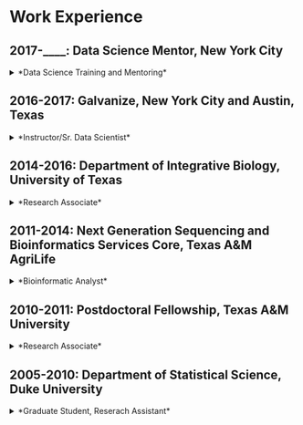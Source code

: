 # Work Experience


## 2017-____: Data Science Mentor, New York City
<details>

<summary>
*Data Science Training and Mentoring*
</summary>

### Responsibilities
- Provide Data Science Apprenticeship (40 hrs/wk)
- Curriculum Specification and Development
- Fully Interactive Content Delivery and Guidance
- Practice Exercise Creation and Evaluation
- Job Search and Career Growth Mentoring

### Highlights
- Executed 5 month program completely from scratch
- 35 methodologies discussed and deeply explored
- 50% unsolicited rate increase after first month
</details>




## 2016-2017: Galvanize, New York City and Austin, Texas
<details>

<summary>
*Instructor/Sr. Data Scientist*
</summary>

### Responsibilities 
- Lecture Preparation and Delivery
- Exercise Montitoring and Support
- Student Mentorship and Guidance
- Prospective Student Recruitment
- Networking and 


### Highlights
- 6 cohorts taught, 49 students trained
- 22 lecture days; 4 special topic lectures created
- Promoted to NYC campus, lead position
  - 40% salary increase
- Developed Probability and Statistics Workshop
  - ~10 sections, ~8 content hours 
- Created Probability and Statistics workshop developed
  - ~30 sections, ~200 questions and answers, ~40 content hours 

</details>

## 2014-2016: Department of Integrative Biology, University of Texas
<details>

<summary>
*Research Associate*
</summary>

### Responsibilities
- Nextgen Sequencing Data Management
  - RNA/TAG-Seq, WGS/RAD-Seq, and Bisulfite-Seq
- Bioinformatics Pipeline Creation, Maintenance, and Execution
  - Genotyping/Expression ((e)QTL/GWAS) and Bulk Segregation 
- Data Analysis and Visualization Support
- Bioinformatics and Statistics Mentoring

### Highlights
- 10% salary increase rewarded after first year
- Supported publication of 3 papers
- Photoperiodic Response Collaboration
- Flowering Time Bulk Segregation Collaboration
- Developed Bayesian Analysis of Drought Methylation Response

</details>

## 2011-2014: Next Generation Sequencing and Bioinformatics Services Core, Texas A&M AgriLife
<details>

<summary>
*Bioinformatic Analyst*
</summary>

### Responsibilities
- Consultation, Education and Outreach
  - Nextgen Sequencing, Bioinformatics, and Statistics
- Bioinformatic Analysis Contracting 
  - Differential Expression, Genotyping (RAD-Seq/Bulk Seg.)
- Nextgen Sequencing Data Management
- Sample Demultiplexing, Quality Control, and Delivery

### Highlights
- 10% salary increase rewarded after first year
- 15% salary increase offered after second year
- Provided analysis services for ~10 TAMU labs
- Provided analysis services 3 industry teams
- Transcription Start Site Collaboration
- TAMU Wheat/Bayer CropScience Collaboration

</details>

## 2010-2011: Postdoctoral Fellowship, Texas A&M University

<details>

<summary>
*Research Associate*
</summary>

### Responsibilities
- Statistical Analysis and Data Processing Support
- Learn Cancer-Nutrition Genetics and Physiology
- Learn Transcriptomic and Metagenomic Analysis

### Highlights
- Prestigeous Postdoctoral Program in Leading Statistics Department
- Training Program in Biostatistics, Bioinformatics, Nutrition and Cancer
- Integrative Nutrition and Complex Diseases in the Department of Nutrition
- Helped secure large research grant for lab through high profile publication

</details>

## 2005-2010: Department of Statistical Science, Duke University

<details>

<summary>
*Graduate Student, Reserach Assistant*
</summary>

### Highlights
- Summer Instructor
  - Statistics 101/102 and Regression Analysis
- Teaching Assistant
  - Mathematical Statistics, Statistics for Economics, and Generalized Linear Models
- Consultant
  - Experimental Design and Analysis
- Research Assistant, Children’s Environmental Health Initiative 
  - Collaborated with medical practitioners, epidemiologists, sociologists, geographers & statisticians in an applied and translational research setting to develop birth outcome analysis methodology.

</details>